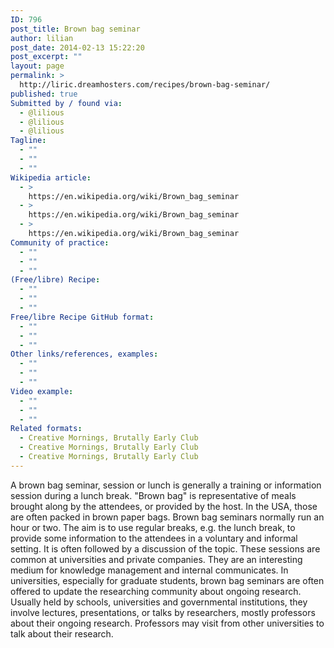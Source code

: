 ```yaml
---
ID: 796
post_title: Brown bag seminar
author: lilian
post_date: 2014-02-13 15:22:20
post_excerpt: ""
layout: page
permalink: >
  http://liric.dreamhosters.com/recipes/brown-bag-seminar/
published: true
Submitted by / found via:
  - @lilious
  - @lilious
  - @lilious
Tagline:
  - ""
  - ""
  - ""
Wikipedia article:
  - >
    https://en.wikipedia.org/wiki/Brown_bag_seminar
  - >
    https://en.wikipedia.org/wiki/Brown_bag_seminar
  - >
    https://en.wikipedia.org/wiki/Brown_bag_seminar
Community of practice:
  - ""
  - ""
  - ""
(Free/libre) Recipe:
  - ""
  - ""
  - ""
Free/libre Recipe GitHub format:
  - ""
  - ""
  - ""
Other links/references, examples:
  - ""
  - ""
  - ""
Video example:
  - ""
  - ""
  - ""
Related formats:
  - Creative Mornings, Brutally Early Club
  - Creative Mornings, Brutally Early Club
  - Creative Mornings, Brutally Early Club
---
```

A brown bag seminar, session or lunch is generally a training or information session during a lunch break. "Brown bag" is representative of meals brought along by the attendees, or provided by the host. In the USA, those are often packed in brown paper bags. Brown bag seminars normally run an hour or two.
The aim is to use regular breaks, e.g. the lunch break, to provide some information to the attendees in a voluntary and informal setting. It is often followed by a discussion of the topic. These sessions are common at universities and private companies. They are an interesting medium for knowledge management and internal communicates.
In universities, especially for graduate students, brown bag seminars are often offered to update the researching community about ongoing research. Usually held by schools, universities and governmental institutions, they involve lectures, presentations, or talks by researchers, mostly professors about their ongoing research. Professors may visit from other universities to talk about their research.